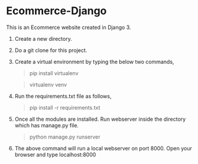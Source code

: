 # Ecommerce-Django
This is an Ecommerce website created in Django 3. 

1.	Create a new directory.

2.	Do a git clone for this project.

3.  Create a virtual environment by typing the below two commands,

    >	 pip install virtualenv

    >	virtualenv venv  
4.  Run the requirements.txt file as follows,
  
    >  pip install -r requirements.txt

5.	Once all the modules are installed. Run webserver inside the directory which has manage.py file.

    > python manage.py runserver

6. The above command will run a local webserver on port 8000. Open your browser and type
localhost:8000
